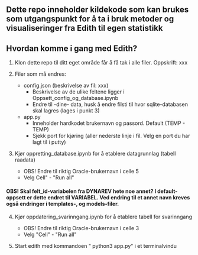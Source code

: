 ## Dette repo inneholder kildekode som kan brukes som utgangspunkt for å ta i bruk metoder og visualiseringer fra Edith til egen statistikk



## Hvordan komme i gang med Edith?

1) Klon dette repo til ditt eget område får å få tak i alle filer.
Oppskrift: xxx

2) Filer som må endres:
    * config.json (beskrivelse av fil: xxx)
        - Beskrivelse av de ulike feltene ligger i Oppsett_config_og_database.ipynb
        - Endre til -dine- data, husk å endre filsti til hvor sqlite-databasen skal lagres (lages i punkt 3)
    * app.py  
       - Inneholder hardkodet brukernavn og passord. Default (TEMP - TEMP)
       - Sjekk port for kjøring (aller nederste linje i fil. Velg en port du har lagt til i putty)

3) Kjør oppretting_database.ipynb for å etablere datagrunnlag (tabell raadata) 
    - OBS! Endre til riktig Oracle-brukernavn i celle 5
    - Velg Cell" - "Run all"

#### <b>OBS! Skal felt_id-variabelen fra DYNAREV hete noe annet? I default-oppsett er dette endret til VARIABEL. Ved endring til et annet navn kreves også endringer i templates-, og models-filer. </b>

4) Kjør oppdatering_svarinngang.ipynb for å etablere tabell for svarinngang 
   - OBS! Endre til riktig Oracle-brukernavn i celle 3
   - Velg "Cell" - "Run all"
   
   

5) Start edith med kommandoen " python3 app.py" i et terminalvindu